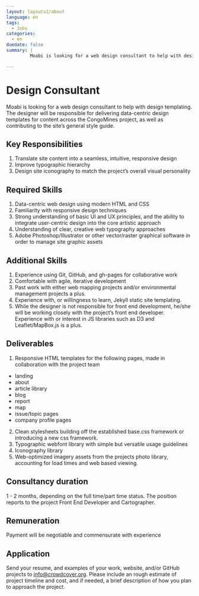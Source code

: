 ```yaml
---
layout: layouts2/about
language: en
tags:
  - Jobs
categories:
  - en
duedate: false
summary: |
         Moabi is looking for a web design consultant to help with design templating.  The designer will be responsible for delivering data-centric design templates for content across the CongoMines project, as well as contributing to the site’s general style guide.

---
```

# Design Consultant

Moabi is looking for a web design consultant to help with design templating.  The designer will be responsible for delivering data-centric design templates for content across the CongoMines project, as well as contributing to the site’s general style guide.

## Key Responsibilities
1. Translate site content into a seamless, intuitive, responsive design
2. Improve typographic hierarchy
3. Design site iconography to match the project’s overall visual personality

## Required Skills
1. Data-centric web design using modern HTML and CSS
2. Familiarity with responsive design techniques
3. Strong understanding of basic UI and UX principles, and the ability to integrate user-centric design into the core artistic approach
4. Understanding of clear, creative web typography approaches
5. Adobe Photoshop/Illustrator or other vector/raster graphical software in order to manage site graphic assets

## Additional Skills
1. Experience using Git, GitHub, and gh-pages for collaborative work
2. Comfortable with agile, iterative development
3. Past work with either web mapping projects and/or environmental management projects a plus.
4. Experience with, or willingness to learn, Jekyll static site templating.
5. While the designer is not responsible for front end development, he/she will be working closely with the project’s front end developer.  Experience with or interest in JS libraries such as D3 and Leaflet/MapBox.js is a plus.

## Deliverables
1. Responsive HTML templates for the following pages, made in collaboration with the project team
  * landing
  * about
  * article library
  * blog
  * report
  * map
  * issue/topic pages
  * company profile pages
2. Clean stylesheets building off the established base.css framework or introducing a new css framework.
3. Typographic webfont library with simple but versatile usage guidelines
4. Iconography library
5. Web-optimized imagery assets from the projects photo library, accounting for load times and web based viewing.


## Consultancy duration
1 - 2 months, depending on the full time/part time status.  The position reports to the project Front End Developer and Cartographer.

## Remuneration
Payment will be negotiable and commensurate with experience

## Application
Send your resume, and examples of your work, website, and/or GitHub projects to [info@crowdcover.org](mailto:info@crowdcover.org).  Please include an rough estimate of project timeline and cost, and if needed, a brief description of how you plan to approach the project.






